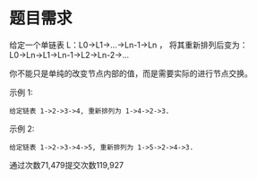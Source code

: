 # 题目需求

给定一个单链表 L：L0→L1→…→Ln-1→Ln ，
将其重新排列后变为： L0→Ln→L1→Ln-1→L2→Ln-2→…

你不能只是单纯的改变节点内部的值，而是需要实际的进行节点交换。

示例 1:

```
给定链表 1->2->3->4, 重新排列为 1->4->2->3.
```


示例 2:

```
给定链表 1->2->3->4->5, 重新排列为 1->5->2->4->3.
```


通过次数71,479提交次数119,927

